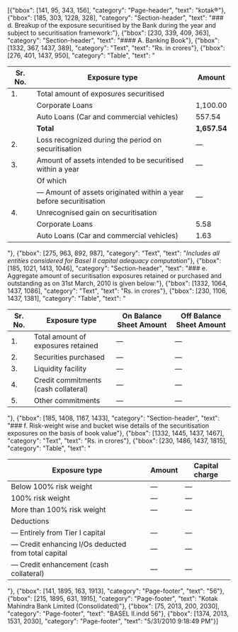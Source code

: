[{"bbox": [141, 95, 343, 156], "category": "Page-header", "text": "kotak®"}, {"bbox": [185, 303, 1228, 328], "category": "Section-header", "text": "### d. Breakup of the exposure securitised by the Bank during the year and subject to securitisation framework:"}, {"bbox": [230, 339, 409, 363], "category": "Section-header", "text": "#### A. Banking Book"}, {"bbox": [1332, 367, 1437, 389], "category": "Text", "text": "Rs. in crores"}, {"bbox": [276, 401, 1437, 950], "category": "Table", "text": "<table><thead><tr><th>Sr. No.</th><th>Exposure type</th><th>Amount</th></tr></thead><tbody><tr><td>1.</td><td>Total amount of exposures securitised</td><td></td></tr><tr><td></td><td>Corporate Loans</td><td>1,100.00</td></tr><tr><td></td><td>Auto Loans (Car and commercial vehicles)</td><td>557.54</td></tr><tr><td></td><td><strong>Total</strong></td><td><strong>1,657.54</strong></td></tr><tr><td>2.</td><td>Loss recognized during the period on securitisation</td><td>—</td></tr><tr><td>3.</td><td>Amount of assets intended to be securitised within a year</td><td>—</td></tr><tr><td></td><td>Of which</td><td></td></tr><tr><td></td><td>— Amount of assets originated within a year before securitisation</td><td>—</td></tr><tr><td>4.</td><td>Unrecognised gain on securitisation</td><td></td></tr><tr><td></td><td>Corporate Loans</td><td>5.58</td></tr><tr><td></td><td>Auto Loans (Car and commercial vehicles)</td><td>1.63</td></tr></tbody></table>"}, {"bbox": [275, 963, 892, 987], "category": "Text", "text": "*Includes all entities considered for Basel II capital adequacy computation*"}, {"bbox": [185, 1021, 1413, 1046], "category": "Section-header", "text": "### e. Aggregate amount of securitisation exposures retained or purchased and outstanding as on 31st March, 2010 is given below:"}, {"bbox": [1332, 1064, 1437, 1086], "category": "Text", "text": "Rs. in crores"}, {"bbox": [230, 1106, 1437, 1381], "category": "Table", "text": "<table><thead><tr><th>Sr. No.</th><th>Exposure type</th><th>On Balance Sheet Amount</th><th>Off Balance Sheet Amount</th></tr></thead><tbody><tr><td>1.</td><td>Total amount of exposures retained</td><td>—</td><td>—</td></tr><tr><td>2.</td><td>Securities purchased</td><td>—</td><td>—</td></tr><tr><td>3.</td><td>Liquidity facility</td><td>—</td><td>—</td></tr><tr><td>4.</td><td>Credit commitments (cash collateral)</td><td>—</td><td>—</td></tr><tr><td>5.</td><td>Other commitments</td><td>—</td><td>—</td></tr></tbody></table>"}, {"bbox": [185, 1408, 1167, 1433], "category": "Section-header", "text": "### f. Risk-weight wise and bucket wise details of the securitisation exposures on the basis of book value"}, {"bbox": [1332, 1445, 1437, 1467], "category": "Text", "text": "Rs. in crores"}, {"bbox": [230, 1486, 1437, 1815], "category": "Table", "text": "<table><thead><tr><th>Exposure type</th><th>Amount</th><th>Capital charge</th></tr></thead><tbody><tr><td>Below 100% risk weight</td><td>—</td><td>—</td></tr><tr><td>100% risk weight</td><td>—</td><td>—</td></tr><tr><td>More than 100% risk weight</td><td>—</td><td>—</td></tr><tr><td>Deductions</td><td></td><td></td></tr><tr><td>— Entirely from Tier I capital</td><td>—</td><td>—</td></tr><tr><td>— Credit enhancing I/Os deducted from total capital</td><td>—</td><td>—</td></tr><tr><td>— Credit enhancement (cash collateral)</td><td>—</td><td>—</td></tr></tbody></table>"}, {"bbox": [141, 1895, 163, 1913], "category": "Page-footer", "text": "56"}, {"bbox": [215, 1895, 631, 1915], "category": "Page-footer", "text": "Kotak Mahindra Bank Limited (Consolidated)"}, {"bbox": [75, 2013, 200, 2030], "category": "Page-footer", "text": "BASEL II.indd 56"}, {"bbox": [1374, 2013, 1531, 2030], "category": "Page-footer", "text": "5/31/2010 9:18:49 PM"}]